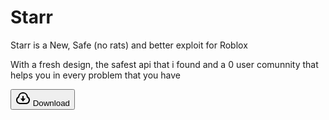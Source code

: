 # Starr
Starr is a New, Safe (no rats) and better exploit for Roblox

With a fresh design, the safest api that i found and a 0 user comunnity that helps you in every problem that you have



<button class="cssbuttons-io-button">
  <svg
    xmlns="http://www.w3.org/2000/svg"
    viewBox="0 0 24 24"
    width="24"
    height="24"
  >
    <path fill="none" d="M0 0h24v24H0z"></path>
    <path
      fill="currentColor"
      d="M1 14.5a6.496 6.496 0 0 1 3.064-5.519 8.001 8.001 0 0 1 15.872 0 6.5 6.5 0 0 1-2.936 12L7 21c-3.356-.274-6-3.078-6-6.5zm15.848 4.487a4.5 4.5 0 0 0 2.03-8.309l-.807-.503-.12-.942a6.001 6.001 0 0 0-11.903 0l-.12.942-.805.503a4.5 4.5 0 0 0 2.029 8.309l.173.013h9.35l.173-.013zM13 12h3l-4 5-4-5h3V8h2v4z"
    ></path>
  </svg>
  <span>Download</span>
</button>
